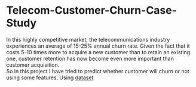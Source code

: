 # Telecom-Customer-Churn-Case-Study 
In this highly competitive market, the telecommunications industry experiences an average of 15-25% annual churn rate. Given the fact that it costs 5-10 times more to acquire a new customer than to retain an existing one, customer retention has now become even more important than customer acquisition.  
So in this project I have tried to predict whether customer will churn or not using some features. Using 	[dataset](https://www.example.com)
